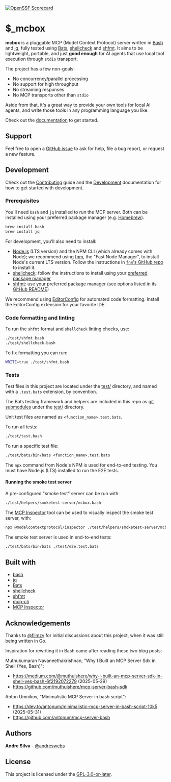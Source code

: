 [![OpenSSF Scorecard](https://api.scorecard.dev/projects/github.com/andreswebs/mcbox/badge)](https://scorecard.dev/viewer/?uri=github.com/andreswebs/mcbox)

# $\_mcbox

**mcbox** is a pluggable MCP (Model Context Protocol) server written in [Bash](<https://en.wikipedia.org/wiki/Bash_(Unix_shell)>) and [jq](https://jqlang.org/), fully tested using [Bats](https://bats-core.readthedocs.io/en/stable/), [shellcheck](https://www.shellcheck.net/) and [shfmt](https://github.com/mvdan/sh). It aims to be lightweight, portable, and just **good enough** for AI agents that use local tool execution through `stdio` transport.

The project has a few non-goals:

- No concurrency/parallel processing
- No support for high throughput
- No streaming responses
- No MCP transports other than `stdio`

Aside from that, it's a great way to provide your own tools for local AI agents, and write those tools in any programming language you like.

Check out the [documentation](https://andreswebs.github.io/mcbox/guides/getting-started/) to get started.

## Support

Feel free to open a [GitHub issue](https://github.com/andreswebs/mcbox/issues) to ask for help, file a bug report, or request a new feature.

## Development

Check out the [Contributing](CONTRIBUTING.md) guide and the [Development](https://andreswebs.github.io/mcbox/guides/development) documentation for how to get started with development.

### Prerequisites

You'll need `bash` and `jq` installed to run the MCP server. Both can be installed using your preferred package manager (e.g. [Homebrew](https://brew.sh/)).

```sh
brew install bash
brew install jq
```

For development, you'll also need to install:

- [Node.js](https://nodejs.org/en) (LTS version) and the NPM CLI (which already comes with Node); we recommend using [fnm](https://github.com/Schniz/fnm), the "Fast Node Manager", to install Node's current LTS version. Follow the instructions in [`fnm`'s GitHub repo](https://github.com/Schniz/fnm) to install it.
- [shellcheck](https://www.shellcheck.net/): follow the instructions to install using your [preferred package manager](https://github.com/koalaman/shellcheck#user-content-installing)
- [shfmt](https://github.com/mvdan/sh): use your preferred package manager (see options listed in its [GitHub README](https://github.com/mvdan/sh))

We recommend using [EditorConfig](https://editorconfig.org/) for automated code formatting. Install the EditorConfig extension for your favorite IDE.

### Code formatting and linting

To run the `shfmt` format and `shellcheck` linting checks, use:

```sh
./test/shfmt.bash
./test/shellcheck.bash
```

To fix formatting you can run:

```sh
WRITE=true ./test/shfmt.bash
```

### Tests

Test files in this project are located under the [test/](test/) directory, and named with a `.test.bats` extension, by convention.

The Bats testing framework and helpers are included in this repo as [git submodules](.gitmodules) under the [test/](test/) directory.

Unit test files are named as `<function_name>.test.bats`.

To run all tests:

```sh
./test/test.bash
```

To run a specific test file:

```txt
./test/bats/bin/bats <function_name>.test.bats
```

The `npx` command from Node's NPM is used for end-to-end testing. You must have Node.js (LTS) installed to run the E2E tests.

#### Running the smoke test server

A pre-configured "smoke test" server can be run with:

```sh
./test/helpers/smoketest-server/mcbox.bash
```

The [MCP Inspector](https://modelcontextprotocol.io/docs/tools/inspector) tool can be used to visually inspect the smoke test server, with:

```sh
npx @modelcontextprotocol/inspector ./test/helpers/smoketest-server/mcbox.bash
```

The smoke test server is used in end-to-end tests:

```sh
./test/bats/bin/bats ./test/e2e.test.bats
```

## Built with

- [bash](https://www.gnu.org/software/bash/manual/bash.html)
- [jq](https://jqlang.org/manual)
- [Bats](https://bats-core.readthedocs.io/en/stable/)
- [shellcheck](https://www.shellcheck.net/)
- [shfmt](https://github.com/mvdan/sh)
- [mcp-cli](https://github.com/wong2/mcp-cli)
- [MCP Inspector](https://modelcontextprotocol.io/docs/tools/inspector)

## Acknowledgements

Thanks to [@flimzy](https://github.com/flimzy) for initial discussions about this project, when it was still being written in Go.

Inspiration for rewriting it in Bash came after reading these two blog posts:

Muthukumaran Navaneethakrishnan, "Why I Built an MCP Server Sdk in Shell (Yes, Bash)":

- <https://medium.com/@muthuishere/why-i-built-an-mcp-server-sdk-in-shell-yes-bash-6f2192072279> (2025-05-29)
- <https://github.com/muthuishere/mcp-server-bash-sdk>

Anton Umnikov, "Minimalistic MCP Server in bash script":

- <https://dev.to/antonum/minimalistic-mcp-server-in-bash-script-10k5> (2025-05-31)
- <https://github.com/antonum/mcp-server-bash>

## Authors

**Andre Silva** - [@andreswebs](https://github.com/andreswebs)

## License

This project is licensed under the [GPL-3.0-or-later](LICENSE).
